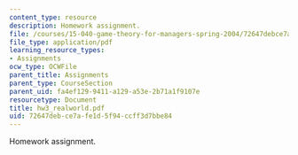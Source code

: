 ```yaml
---
content_type: resource
description: Homework assignment.
file: /courses/15-040-game-theory-for-managers-spring-2004/72647debce7afe1d5f94ccff3d7bbe84_hw3_realworld.pdf
file_type: application/pdf
learning_resource_types:
- Assignments
ocw_type: OCWFile
parent_title: Assignments
parent_type: CourseSection
parent_uid: fa4ef129-9411-a129-a53e-2b71a1f9107e
resourcetype: Document
title: hw3_realworld.pdf
uid: 72647deb-ce7a-fe1d-5f94-ccff3d7bbe84
---
```

Homework assignment.

